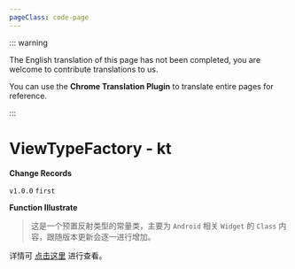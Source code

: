 ```yaml
---
pageClass: code-page
---
```


::: warning

The English translation of this page has not been completed, you are welcome to contribute translations to us.

You can use the **Chrome Translation Plugin** to translate entire pages for reference.

:::

# ViewTypeFactory <span class="symbol">- kt</span>

**Change Records**

`v1.0.0` `first`

**Function Illustrate**

> 这是一个预置反射类型的常量类，主要为 `Android` 相关 `Widget` 的 `Class` 内容，跟随版本更新会逐一进行增加。

详情可 [点击这里](https://github.com/fankes/YukiReflection/blob/master/yukireflection/src/api/kotlin/com/highcapable/yukireflection/type/android/ViewTypeFactory.kt) 进行查看。
